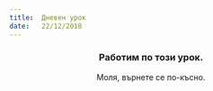 ```yaml
---
title:  Дневен урок
date:   22/12/2018
---
```


### <center>Работим по този урок.</center>
<center>Моля, върнете се по-късно.</center>